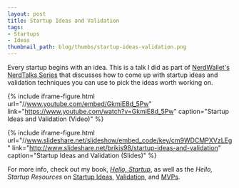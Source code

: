 ```yaml
---
layout: post
title: Startup Ideas and Validation
tags:
- Startups
- Ideas
thumbnail_path: blog/thumbs/startup-ideas-validation.png
---
```


Every startup begins with an idea. This is a talk I did as part of
[NerdWallet's NerdTalks Series](https://www.nerdwallet.com/blog/corporate-news/nerdwallets-speaker-series-nerdtalks/)
that discusses how to come up with startup ideas and validation techniques you
can use to pick the ideas worth working on.

{% include iframe-figure.html url="//www.youtube.com/embed/GkmiE8d_5Pw" link="https://www.youtube.com/watch?v=GkmiE8d_5Pw" caption="Startup Ideas and Validation (Video)" %}

{% include iframe-figure.html url="//www.slideshare.net/slideshow/embed_code/key/cm9WDCMPXVzLEg" link="http://www.slideshare.net/brikis98/startup-ideas-and-validation" caption="Startup Ideas and Validation (Slides)" %}

For more info, check out my book,
*[Hello, Startup](https://www.hello-startup.net/?ref=ybrikman-startup-ideas-validation)*,
as well as the *Hello, Startup Resources* on
[Startup Ideas](https://www.hello-startup.net/resources/startup-ideas/?ref=ybrikman-startup-ideas-validation),
[Validation](https://www.hello-startup.net/resources/idea-validation/?ref=ybrikman-startup-ideas-validation), and
[MVPs](https://www.hello-startup.net/resources/mvp/?ref=ybrikman-startup-ideas-validation).